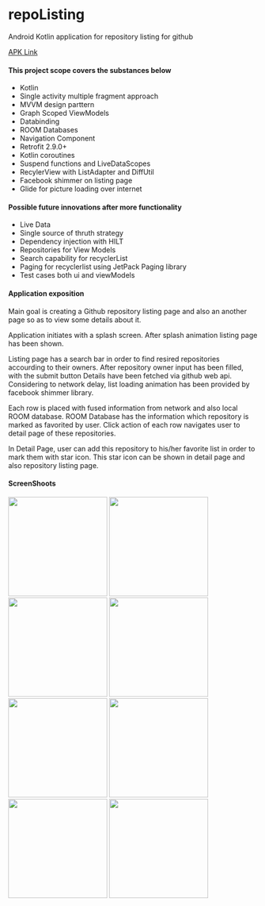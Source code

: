 # repoListing
Android Kotlin application for repository listing for github

[APK Link](https://drive.google.com/file/d/1mm8JB28nzSraKZ_Fm3KKdjM7dLMxtYSv/view?usp=sharing)

#### This project scope covers the substances below
* Kotlin 
* Single activity multiple fragment approach
* MVVM design parttern
* Graph Scoped ViewModels
* Databinding
* ROOM Databases
* Navigation Component
* Retrofit 2.9.0+
* Kotlin coroutines
* Suspend functions and LiveDataScopes
* RecylerView with ListAdapter and DiffUtil
* Facebook shimmer on listing page
* Glide for picture loading over internet

#### Possible future innovations after more functionality
* Live Data
* Single source of thruth strategy
* Dependency injection with HILT
* Repositories for View Models
* Search capability for recyclerList
* Paging for recyclerlist using JetPack Paging library
* Test cases both ui and viewModels

#### Application exposition
Main goal is creating a Github repository listing page and also an another page so as to view some details about it. 

Application initiates with a splash screen. After splash animation listing page has been shown. 

Listing page has a search bar in order to find resired repositories accourding to their owners. After repository owner input has been filled, with the submit button 
Details have been fetched via github web api. Considering to network delay, list loading animation has been provided by facebook shimmer library. 

Each row is placed with fused information from network and also local ROOM database. ROOM Database has the information which repository is marked as favorited by user.
Click action of each row navigates user to detail page of these repositories.

In Detail Page, user can add this repository to his/her favorite list in order to mark them with star icon. This star icon can be shown in detail page and also repository listing page.

#### ScreenShoots
<img src="https://github.com/AttilaAKINCI/repoListing/blob/master/app/appScreenShoots/device-2020-09-27-141948.png" width="200">   <img src="https://github.com/AttilaAKINCI/repoListing/blob/master/app/appScreenShoots/device-2020-09-27-142009.png" width="200">   <img src="https://github.com/AttilaAKINCI/repoListing/blob/master/app/appScreenShoots/device-2020-09-27-142147.png" width="200">   <img src="https://github.com/AttilaAKINCI/repoListing/blob/master/app/appScreenShoots/device-2020-09-27-142037.png" width="200">   <img src="https://github.com/AttilaAKINCI/repoListing/blob/master/app/appScreenShoots/device-2020-09-27-142207.png" width="200">   <img src="https://github.com/AttilaAKINCI/repoListing/blob/master/app/appScreenShoots/device-2020-09-27-142216.png" width="200">   <img src="https://github.com/AttilaAKINCI/repoListing/blob/master/app/appScreenShoots/device-2020-09-27-142224.png" width="200">   <img src="https://github.com/AttilaAKINCI/repoListing/blob/master/app/appScreenShoots/device-2020-09-27-142251.png" width="200">


